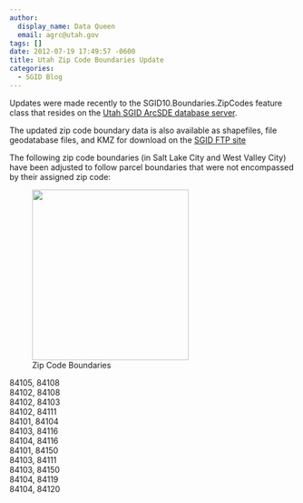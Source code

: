 ```yaml
---
author:
  display_name: Data Queen
  email: agrc@utah.gov
tags: []
date: 2012-07-19 17:49:57 -0600
title: Utah Zip Code Boundaries Update
categories:
  - SGID Blog
---
```

<p>Updates were made recently to the SGID10.Boundaries.ZipCodes feature class that resides on the <a href="{{ "/sgid-database/" | prepend: site.baseurl }}">Utah SGID ArcSDE database server</a>.</p>
<p>The updated zip code boundary data is also available as shapefiles, file geodatabase files, and KMZ for download on the <a href="ftp://ftp.agrc.utah.gov/UtahSGID_Vector/UTM12_NAD83/BOUNDARIES/UnpackagedData/ZipCodes/_Statewide/">SGID FTP site</a></p>
<p>The following zip code boundaries (in Salt Lake City and West Valley City) have been adjusted to follow parcel boundaries that were not encompassed by their assigned zip code:</p>
<figure class="caption caption--right"><a href="{{ "/downloads/ZipCodes.png" | prepend: site.baseurl }}"><img  title="Zip Code Boundaries" src="{{ "/images/ZipCodes.png" | prepend: site.baseurl }}" alt="" width="276" height="300" /></a><figcaption class="caption__text">Zip Code Boundaries</figcaption></figure>
<p>84105, 84108<br />
84102, 84108<br />
84102, 84103<br />
84102, 84111<br />
84101, 84104<br />
84103, 84116<br />
84104, 84116<br />
84101, 84150<br />
84103, 84111<br />
84103, 84150<br />
84104, 84119<br />
84104, 84120</p>

